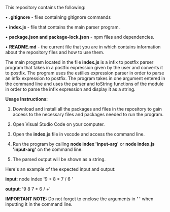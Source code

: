 This repository contains the following:

• **.gitignore** - files containing gitignore commands

• **index.js** - file that contains the main parser program.

• **package.json and package-lock.json** - npm files and dependencies.

• **README.md** - the current file that you are in which contains information about the repository files and how to use them.


The main program located in the file **index.js** is a infix to postfix parser program that takes in a postfix expression given by the user and converts it to postfix.
The program uses the estilles expression parser in order to parse an infix expression to postfix.
The program takes in one argument entered in the command line and uses the parser and toString functions of the module in order to parse the infix expression and display it as a string.

**Usage Instructions:**


1. Download and install all the packages and files in the repository to gain access to the necessary files and packages needed to run the program.

2. Open Visual Studio Code on your computer.

3. Open the **index.js** file in vscode and access the command line.

4. Run the program by calling **node index 'input-arg'** or **node index.js 'input-arg'** on the command line.

5. The parsed output will be shown as a string.


Here's an example of the expected input and output:

**input**: node index '9 + 8 * 7 / 6 '

**output**: '9 8 7 * 6 / +' 


**IMPORTANT NOTE:**  Do not forget to enclose the arguments in **' '** when inputting it in the command line.
